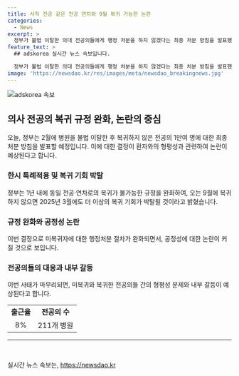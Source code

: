 ```yaml
---
title: 사직 전공 같은 전공 연차와 9월 복귀 가능한 논란
categories:
  - News
excerpt: >
  정부가 불법 이탈한 의대 전공의들에게 행정 처분을 하지 않겠다는 최종 처분 방침을 발표했다. 이로 인해 복귀가 불가능한 정도로 규정한 수련 규정을 완화하고 복귀 지원책도 마련했다. 하지만 이에 대한 비판도 예상되는데, 이는 전공의 이탈을 불법으로 규정한 원칙을 무너뜨릴 뿐만 아니라 환자를 보지 않고 이탈한 전공의들과의 형평성 문제를 야기하기 때문이다. 이에 대한 자세한 내용은 계속 연구 중이니 조금만 기다려 주십시오!
feature_text: >
  ## adskorea 실시간 뉴스 속보입니다.

  정부가 불법 이탈한 의대 전공의들에게 행정 처분을 하지 않겠다는 최종 처분 방침을 발표했다. 이로 인해 복귀가 불가능한 정도로 규정한 수련 규정을 완화하고 복귀 지원책도 마련했다. 하지만 이에 대한 비판도 예상되는데, 이는 전공의 이탈을 불법으로 규정한 원칙을 무너뜨릴 뿐만 아니라 환자를 보지 않고 이탈한 전공의들과의 형평성 문제를 야기하기 때문이다. 이에 대한 자세한 내용은 계속 연구 중이니 조금만 기다려 주십시오!
image: 'https://newsdao.kr/res/images/meta/newsdao_breakingnews.jpg'
---
```


<p><img src="https://newsdao.kr/res/images/meta/newsdao_breakingnews.jpg" alt="adskorea 속보" /></p>

<h2 data-ke-size="size26">의사 전공의 복귀 규정 완화, 논란의 중심</h2>

<p data-ke-size="size16">오늘, 정부는 2월에 병원을 불법 이탈한 후 복귀하지 않은 전공의 1만여 명에 대한 최종 처분 방침을 발표할 예정입니다. 이에 대한 결정이 환자와의 형평성과 관련하여 논란이 예상된다고 합니다.</p>

<h3>한시 특례적용 및 복귀 기회 박탈</h3>

<p data-ke-size="size16">정부는 1년 내에 동일 전공·연차로의 복귀가 불가능한 규정을 완화하여, 오는 9월에 복귀하지 않으면 2025년 3월에도 더 이상의 복귀 기회가 박탈될 것이라고 밝혔습니다.</p>

<h3>규정 완화와 공정성 논란</h3>

<p data-ke-size="size16">이번 결정으로 미복귀자에 대한 행정처분 절차가 완화되면서, 공정성에 대한 논란이 커질 것으로 보입니다.</p>

<h3>전공의들의 대응과 내부 갈등</h3>

<p data-ke-size="size16">이번 사태가 마무리되면, 미복귀와 복귀한 전공의들 간의 형평성 문제와 내부 갈등이 예상된다고 합니다.</p>

<table>
  <tr>
    <td style="text-align: center; height: 17px;"><b>출근율</b></td>
    <td style="text-align: center; height: 17px;"><b>전공의 수</b></td>
  </tr>
  <tr>
    <td style="text-align: center; height: 17px;">8%</td>
    <td style="text-align: center; height: 17px;">211개 병원</td>
  </tr>
</table>

<hr>

<p data-ke-size="size16">&nbsp;</p>
실시간 뉴스 속보는, <a href="https://newsdao.kr" rel="dofollow">https://newsdao.kr</a>



